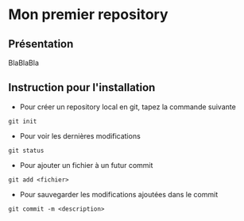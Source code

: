 # Mon premier repository 


## Présentation 

BlaBlaBla

## Instruction pour l'installation 
* Pour créer un repository local en git, tapez la commande suivante
```shell
git init
```
* Pour voir les dernières modifications 
```shell
git status
```

* Pour ajouter un fichier à un futur commit
```shell
git add <fichier>
```

* Pour sauvegarder les modifications ajoutées dans le commit
```shell
git commit -m <description>
```
